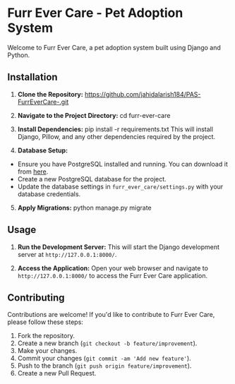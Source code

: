 # Furr Ever Care - Pet Adoption System

Welcome to Furr Ever Care, a pet adoption system built using Django and Python.

## Installation

1. **Clone the Repository:**
https://github.com/jahidalarish184/PAS-FurrEverCare-.git

2. **Navigate to the Project Directory:**
cd furr-ever-care


3. **Install Dependencies:**
pip install -r requirements.txt
This will install Django, Pillow, and any other dependencies required by the project.

4. **Database Setup:**
- Ensure you have PostgreSQL installed and running. You can download it from [here](https://www.postgresql.org/download/).
- Create a new PostgreSQL database for the project.
- Update the database settings in `furr_ever_care/settings.py` with your database credentials.

5. **Apply Migrations:**
python manage.py migrate


## Usage

1. **Run the Development Server:**
This will start the Django development server at `http://127.0.0.1:8000/`.

2. **Access the Application:**
Open your web browser and navigate to `http://127.0.0.1:8000/` to access the Furr Ever Care application.


## Contributing

Contributions are welcome! If you'd like to contribute to Furr Ever Care, please follow these steps:

1. Fork the repository.
2. Create a new branch (`git checkout -b feature/improvement`).
3. Make your changes.
4. Commit your changes (`git commit -am 'Add new feature'`).
5. Push to the branch (`git push origin feature/improvement`).
6. Create a new Pull Request.


